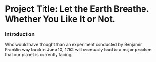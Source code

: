 # Project Title: Let the Earth Breathe. Whether You Like It or Not.

### Introduction

Who would have thought than an experiment conducted by Benjamin Franklin way back in June 10, 1752 will eventually lead to a major problem that our planet is currently facing. 
